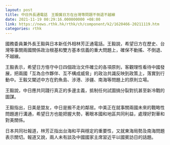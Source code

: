 ```yaml
---
layout: post
title: 中日外長通電話　王毅冀日方在台灣等問題不倒退不越線
date: 2021-11-19 00:29:16.000000000 +08:00
link: https://news.rthk.hk/rthk/ch/component/k2/1620466-20211119.htm
categories: rthk
---
```


國務委員兼外長王毅與日本新任外相林芳正通電話。王毅說，希望日方在歷史、台灣等事關兩國關係政治根基和雙方基本信義的重大問題上，確保不動搖、不倒退、不越線。

王毅表示，希望日方恪守中日四個政治文件確立的各項原則，客觀理性看待中國發展，把兩國「互為合作夥伴、互不構成威脅」的政治共識反映到政策上，落實到行動中。王毅又闡述中方在釣魚島、涉港、涉疆、南海等問題上的原則立場。

王毅說，中日應共同踐行真正的多邊主義，抵制任何試圖搞分裂對抗甚至新冷戰的圖謀。

王毅指出，日美是盟友，中日是搬不走的鄰居。中美正在就事關兩國未來的戰略性問題進行溝通，希望日方也能把握大勢，著眼本國和地區共同利益，處理好對華和對美關係。

日本共同社報道，林芳正指出台海和平與穩定的重要性，又就東海局勢及南海問題表示關切。報道又說，兩人未有談及中國國家主席習近平以國賓訪日的話題。
